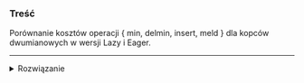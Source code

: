 ### Treść
Porównanie kosztów operacji { min, delmin, insert, meld } dla kopców dwumianowych w wersji Lazy i Eager.

------
<details><summary>Rozwiązanie</summary>
<p>

